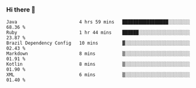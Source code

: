 ### Hi there 👋

<!--START_SECTION:waka-->

```text
Java                       4 hrs 59 mins   █████████████████░░░░░░░░   68.36 %
Ruby                       1 hr 44 mins    ██████░░░░░░░░░░░░░░░░░░░   23.87 %
Brazil Dependency Config   10 mins         ▓░░░░░░░░░░░░░░░░░░░░░░░░   02.43 %
Markdown                   8 mins          ▒░░░░░░░░░░░░░░░░░░░░░░░░   01.91 %
Kotlin                     8 mins          ▒░░░░░░░░░░░░░░░░░░░░░░░░   01.90 %
XML                        6 mins          ▒░░░░░░░░░░░░░░░░░░░░░░░░   01.40 %
```

<!--END_SECTION:waka-->

<!--
**jerry-shao/jerry-shao** is a ✨ _special_ ✨ repository because its `README.md` (this file) appears on your GitHub profile.

Here are some ideas to get you started:

- 🔭 I’m currently working on ...
- 🌱 I’m currently learning ...
- 👯 I’m looking to collaborate on ...
- 🤔 I’m looking for help with ...
- 💬 Ask me about ...
- 📫 How to reach me: ...
- 😄 Pronouns: ...
- ⚡ Fun fact: ...
-->
